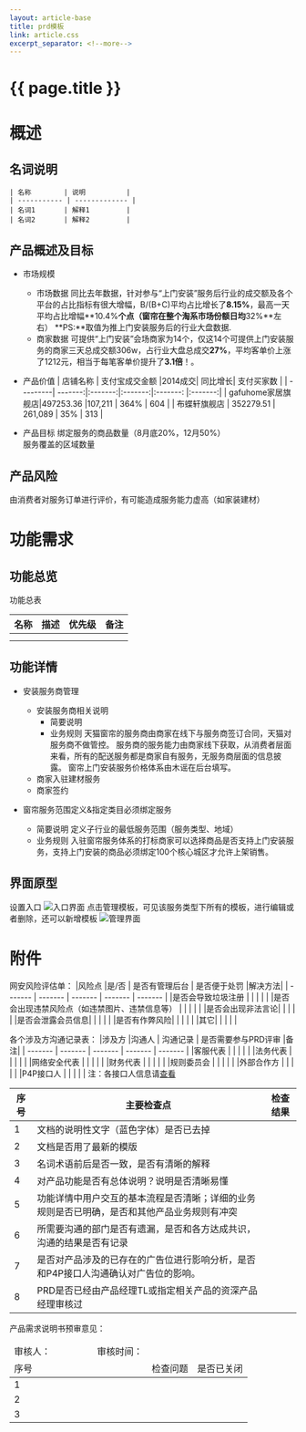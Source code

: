 ```yaml
---
layout: article-base
title: prd模板
link: article.css
excerpt_separator: <!--more-->
---
```

# {{ page.title }}
# 概述
## 名词说明
    | 名称        | 说明          | 
    | ----------- | ------------- |
    | 名词1       | 解释1         | 
    | 名词2       | 解释2         | 
<!--more-->
 
## 产品概述及目标
* 市场规模
    + 市场数据
同比去年数据，针对参与“上门安装”服务后行业的成交额及各个平台的占比指标有很大增幅，B/(B+C)平均占比增长了**8.15%**，最高一天平均占比增幅**10.4%**个点（窗帘在整个淘系市场份额日均**32%**左右）
**PS:**取值为推上门安装服务后的行业大盘数据.
    + 商家数据
可提供“上门安装”会场商家为14个，仅这14个可提供上门安装服务的商家三天总成交额306w，占行业大盘总成交**27%**，平均客单价上涨了1212元，相当于每笔客单价提升了**3.1倍**！。
* 产品价值
    | 店铺名称 | 支付宝成交金额 |2014成交| 同比增长| 支付买家数  |
    | ---------| -------:|:-------:|:-------:|:-------: |:-------:|
    | gafuhome家居旗舰店|497253.36  |107,211  | 364%   | 604    |
    | 布蝶轩旗舰店   | 352279.51  | 261,089   | 35%  | 313    |
    
* 产品目标
    绑定服务的商品数量（8月底20%，12月50%）  
    服务覆盖的区域数量

## 产品风险
由消费者对服务订单进行评价，有可能造成服务能力虚高（如家装建材）

# 功能需求
## 功能总览
功能总表

| 名称 | 描述 |优先级| 备注  |
| -----| -----|------|-------|
|      |      |      |       |
|      |      |      |       |
## 功能详情
* 安装服务商管理
    + 安装服务商相关说明
        - 简要说明
        - 业务规则
        天猫窗帘的服务商由商家在线下与服务商签订合同，天猫对服务商不做管控。
        服务商的服务能力由商家线下获取，从消费者层面来看，所有的配送服务都是商家自有服务，无服务商层面的信息披露。
        窗帘上门安装服务价格体系由木谣在后台填写。
    + 商家入驻建材服务
    + 商家签约
    
* 窗帘服务范围定义&指定类目必须绑定服务 
    + 简要说明
    定义子行业的最低服务范围（服务类型、地域）
    + 业务规则
    入驻窗帘服务体系的打标商家可以选择商品是否支持上门安装服务，支持上门安装的商品必须绑定100个核心城区才允许上架销售。

## 界面原型
设置入口
![入口界面](http://pengivy.github.io/blog//post_images/1.jpg)
点击管理模板，可见该服务类型下所有的模板，进行编辑或者删除，还可以新增模板
![管理界面](http://pengivy.github.io/blog//post_images/2.jpg)

# 附件

网安风险评估单：
|风险点	 |是/否	  | 是否有管理后台    | 是否便于处罚	|解决方法|
| ------- | ------- | ------- | ------- | ------- |
|是否会导致垃圾注册 |    |    |    |    |
|是否会出现违禁风险点（如违禁图片、违禁信息等） |    |    |    |    |
|是否会出现非法言论|    |    |    |    |
|是否会泄露会员信息|    |    |    |    |
|是否有作弊风险|    |    |    |    |
|其它|    |    |    |    |

各个涉及方沟通记录表：
|涉及方	 |沟通人	  | 沟通记录    | 是否需要参与PRD评审	|备注|
| ------- | ------- | ------- | ------- | ------- |
|客服代表 |    |    |    |    |
|法务代表 |    |    |    |    |
|网络安全代表 |    |    |    |    |
|财务代表 |    |    |    |    |
|规则委员会 |    |    |    |    |
|外部合作方 |    |    |    |    |
|P4P接口人 |    |    |    |    |
注：各接口人信息请[查看][1] 

|序号	 |主要检查点	  | 检查结果    |
| ------- | ------- | ------- |
|1 |文档的说明性文字（蓝色字体）是否已去掉|    | 
|2 |文档是否用了最新的模版|    | 
|3 |名词术语前后是否一致，是否有清晰的解释|    | 
|4 |对产品功能是否有总体说明？说明是否清晰易懂|    | 
|5 |功能详情中用户交互的基本流程是否清晰；详细的业务规则是否已明确，是否和其他产品业务规则有冲突|    |  
|6 |所需要沟通的部门是否有遗漏，是否和各方达成共识，沟通的结果是否有记录|    |
|7 |是否对产品涉及的已存在的广告位进行影响分析，是否和P4P接口人沟通确认对广告位的影响。|    | 
|8 |PRD是否已经由产品经理TL或指定相关产品的资深产品经理审核过|    | 

产品需求说明书预审意见：

<table>
    <thead>
        <tr><td>审核人：&nbsp;&nbsp;&nbsp;&nbsp;&nbsp;&nbsp;&nbsp;&nbsp;&nbsp;&nbsp;&nbsp;&nbsp;&nbsp;&nbsp;&nbsp;&nbsp;&nbsp;&nbsp;&nbsp;审核时间： </td></tr>
        <tr>
            <td>序号</td>
            <td>检查问题</td>
            <td>是否已关闭</td>
        </tr>
    </thead>
        <tr>
            <td>1</td>
            <td></td>
            <td></td>
        </tr>
        <tr>
            <td>2</td>
            <td></td>
            <td></td>
        </tr>
        <tr>
            <td>3</td>
            <td></td>
            <td></td>
        </tr>
    <tbody></tbody>
</table>

[1]: https://www.zybuluo.com/mdeditor?url=https://www.zybuluo.com/static/editor/md-help.markdown